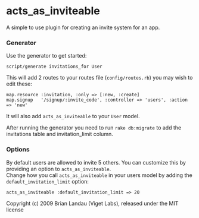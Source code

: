 acts\_as\_inviteable
================

A simple to use plugin for creating an invite system for an app.


### Generator

Use the generator to get started:

    script/generate invitations_for User
    
This will add 2 routes to your routes file (`config/routes.rb`) you may wish to edit these:

    map.resource :invitation, :only => [:new, :create]
    map.signup   '/signup/:invite_code', :controller => 'users', :action => 'new'
    
It will also add `acts_as_inviteable` to your `User` model.

After running the generator you need to run `rake db:migrate` to add the invitations table and invitation_limit column.


### Options

By default users are allowed to invite 5 others. You can customize this by providing an option to `acts_as_inviteable`.  
Change how you call `acts_as_inviteable` in your users model by adding the `default_invitation_limit` option:

    acts_as_inviteable :default_invitation_limit => 20


Copyright (c) 2009 Brian Landau (Viget Labs), released under the MIT license
